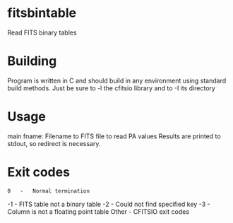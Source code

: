 # fitsbintable
Read FITS binary tables

# Building
Program is written in C and should build in any environment using standard build methods. Just be sure to -l the cfitsio library and to -I its directory

# Usage
main <fname>
fname: Filename to FITS file to read PA values
Results are printed to stdout, so redirect is necessary.

# Exit codes
    0   -   Normal termination
   -1   -   FITS table not a binary table
   -2   -   Could not find specified key
   -3   -   Column is not a floating point table
Other   -   CFITSIO exit codes
